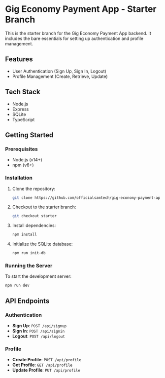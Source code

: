 # Gig Economy Payment App - Starter Branch

This is the starter branch for the Gig Economy Payment App backend. It includes the bare essentials for setting up authentication and profile management.

## Features

- User Authentication (Sign Up, Sign In, Logout)
- Profile Management (Create, Retrieve, Update)

## Tech Stack

- Node.js
- Express
- SQLite
- TypeScript

## Getting Started

### Prerequisites

- Node.js (v14+)
- npm (v6+)

### Installation

1. Clone the repository:

    ```bash
    git clone https://github.com/officialsamtech/gig-economy-payment-app.git
    ```

2. Checkout to the starter branch:

    ```bash
    git checkout starter
    ```

3. Install dependencies:

    ```bash
    npm install
    ```

4. Initialize the SQLite database:

    ```bash
    npm run init-db
    ```

### Running the Server

To start the development server:

```bash
npm run dev
```

## API Endpoints

### Authentication

- **Sign Up**: `POST /api/signup`
- **Sign In**: `POST /api/signin`
- **Logout**: `POST /api/logout`

### Profile

- **Create Profile**: `POST /api/profile`
- **Get Profile**: `GET /api/profile`
- **Update Profile**: `PUT /api/profile`
